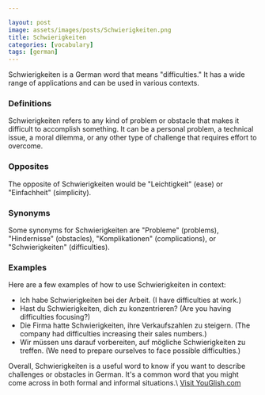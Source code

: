 ```yaml
---

layout: post
image: assets/images/posts/Schwierigkeiten.png
title: Schwierigkeiten
categories: [vocabulary]
tags: [german]
---
```


Schwierigkeiten is a German word that means "difficulties." It has a wide range of applications and can be used in various contexts. 

### Definitions
Schwierigkeiten refers to any kind of problem or obstacle that makes it difficult to accomplish something. It can be a personal problem, a technical issue, a moral dilemma, or any other type of challenge that requires effort to overcome. 

### Opposites
The opposite of Schwierigkeiten would be "Leichtigkeit" (ease) or "Einfachheit" (simplicity). 

### Synonyms
Some synonyms for Schwierigkeiten are "Probleme" (problems), "Hindernisse" (obstacles), "Komplikationen" (complications), or "Schwierigkeiten" (difficulties).

### Examples
Here are a few examples of how to use Schwierigkeiten in context:

- Ich habe Schwierigkeiten bei der Arbeit. (I have difficulties at work.)
- Hast du Schwierigkeiten, dich zu konzentrieren? (Are you having difficulties focusing?)
- Die Firma hatte Schwierigkeiten, ihre Verkaufszahlen zu steigern. (The company had difficulties increasing their sales numbers.)
- Wir müssen uns darauf vorbereiten, auf mögliche Schwierigkeiten zu treffen. (We need to prepare ourselves to face possible difficulties.)

Overall, Schwierigkeiten is a useful word to know if you want to describe challenges or obstacles in German. It's a common word that you might come across in both formal and informal situations.\ <a id="yg-widget-0" class="youglish-widget" data-query="Schwierigkeiten" data-lang="german" data-components="8412" data-auto-start="0" data-bkg-color="theme_light" data-title="How%20to%20pronounce%20Schwierigkeiten%20in%20German"  rel="nofollow" href="https://youglish.com">Visit YouGlish.com</a><script async src="https://youglish.com/public/emb/widget.js" charset="utf-8"></script>
